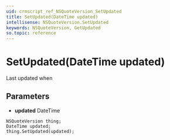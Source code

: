 ```yaml
---
uid: crmscript_ref_NSQuoteVersion_SetUpdated
title: SetUpdated(DateTime updated)
intellisense: NSQuoteVersion.SetUpdated
keywords: NSQuoteVersion, GetUpdated
so.topic: reference
---
```


# SetUpdated(DateTime updated)

Last updated when

## Parameters

* **updated** DateTime

```crmscript
NSQuoteVersion thing;
DateTime updated;
thing.SetUpdated(updated);
```

